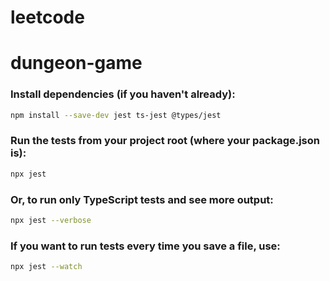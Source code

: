 # leetcode

# dungeon-game
### Install dependencies (if you haven't already):
```sh
npm install --save-dev jest ts-jest @types/jest
```
### Run the tests from your project root (where your package.json is):
```sh
npx jest
```
### Or, to run only TypeScript tests and see more output:
```sh
npx jest --verbose
```
### If you want to run tests every time you save a file, use:
```sh
npx jest --watch
```